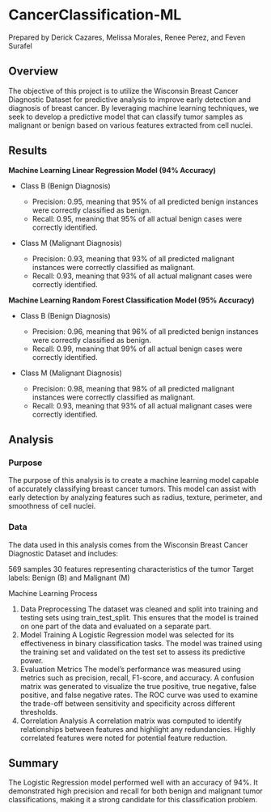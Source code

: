 # CancerClassification-ML
Prepared by Derick Cazares, Melissa Morales, Renee Perez, and Feven Surafel

## Overview
The objective of this project is to utilize the Wisconsin Breast Cancer Diagnostic Dataset for predictive analysis to improve early detection and diagnosis of breast cancer. By leveraging machine learning techniques, we seek to develop a predictive model that can classify tumor samples as malignant or benign based on various features extracted from cell nuclei.

## Results
**Machine Learning Linear Regression Model (94% Accuracy)**

* Class B (Benign Diagnosis)
    * Precision: 0.95, meaning that 95% of all predicted benign instances were correctly classified as benign.
    * Recall: 0.95, meaning that 95% of all actual benign cases were correctly identified.
 
* Class M (Malignant Diagnosis)
    * Precision: 0.93, meaning that 93% of all predicted malignant instances were correctly classified as malignant.
    * Recall: 0.93, meaning that 93% of all actual malignant cases were correctly identified.
 
**Machine Learning Random Forest Classification Model (95% Accuracy)**

* Class B (Benign Diagnosis)
    * Precision: 0.96, meaning that 96% of all predicted benign instances were correctly classified as benign.
    * Recall: 0.99, meaning that 99% of all actual benign cases were correctly identified.
 
* Class M (Malignant Diagnosis)
    * Precision: 0.98, meaning that 98% of all predicted malignant instances were correctly classified as malignant.
    * Recall: 0.93, meaning that 93% of all actual malignant cases were correctly identified.

## Analysis

### Purpose
The purpose of this analysis is to create a machine learning model capable of accurately classifying breast cancer tumors. This model can assist with early detection by analyzing features such as radius, texture, perimeter, and smoothness of cell nuclei.

### Data
The data used in this analysis comes from the Wisconsin Breast Cancer Diagnostic Dataset and includes:

569 samples
30 features representing characteristics of the tumor
Target labels: Benign (B) and Malignant (M)

Machine Learning Process
1. Data Preprocessing
The dataset was cleaned and split into training and testing sets using train_test_split. This ensures that the model is trained on one part of the data and evaluated on a separate part.
2. Model Training
A Logistic Regression model was selected for its effectiveness in binary classification tasks.
The model was trained using the training set and validated on the test set to assess its predictive power.
3. Evaluation Metrics
The model’s performance was measured using metrics such as precision, recall, F1-score, and accuracy.
A confusion matrix was generated to visualize the true positive, true negative, false positive, and false negative rates.
The ROC curve was used to examine the trade-off between sensitivity and specificity across different thresholds.
4. Correlation Analysis
A correlation matrix was computed to identify relationships between features and highlight any redundancies. Highly correlated features were noted for potential feature reduction.

## Summary
The Logistic Regression model performed well with an accuracy of 94%. It demonstrated high precision and recall for both benign and malignant tumor classifications, making it a strong candidate for this classification problem.



